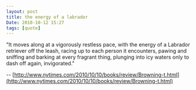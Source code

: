 ```yaml
---
layout: post
title: the energy of a labrador
Date: 2010-10-12 15:27
tags: [quote]
---
```

 

"It moves along at a vigorously restless pace, with the energy of a Labrador
retriever off the leash, racing up to each person it encounters, pawing and
sniffing and barking at every fragrant thing, plunging into icy waters only to
dash off again, invigorated."

-- [http://www.nytimes.com/2010/10/10/books/review/Browning-t.html](http://www.nytimes.com/2010/10/10/books/review/Browning-t.html)
